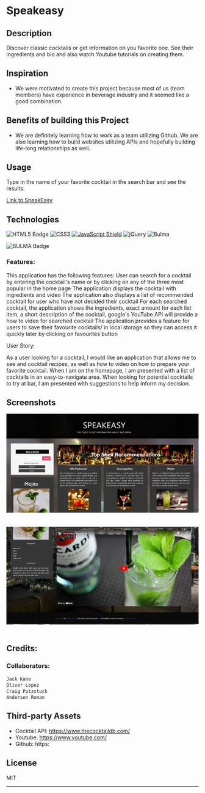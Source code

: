 # Speakeasy

## Description

Discover classic cocktails or get information on you favorite one. See their ingredients and bio and also watch Youtube tutorials on creating them.

## Inspiration

- We were motivated to create this project because most of us (team members) have experience in beverage industry and it seemed like a good combination. 

## Benefits of building this Project

- We are definitely learning how to work as a team utilizing Github. We are also learning how to build websites utilizing APIs and hopefully building life-long relationships as well.

## Usage

Type in the name of your favorite cocktail in the search bar and see the results.

[Link to SpeakEasy](https://jkanvision.github.io/The-SpeakEasy-Project/)

## Technologies 

![HTML5 Badge](https://img.shields.io/badge/HTML5-E34F26?style=for-the-badge&logo=html5&logoColor=white)
![CSS3](https://img.shields.io/badge/css3-%231572B6.svg?style=for-the-badge&logo=css3&logoColor=white)
[![JavaScript Shield](https://img.shields.io/badge/JavaScript-F7DF1E?&style=for-the-badge&logo=javascript&logoColor=272727)](https://developer.mozilla.org/en-US/docs/Web/JavaScript)
![jQuery](https://img.shields.io/badge/jquery-%230769AD.svg?style=for-the-badge&logo=jquery&logoColor=white)
![Bulma](https://img.shields.io/badge/bulma-00D0B1?style=for-the-badge&logo=bulma&logoColor=white)

![BULMA Badge](https://wikiki.github.io/images/made-with-bulma.png?style=for-the-badge&logo=bulma&logoColor=white)


### Features:

This application has the following features:
User can search for a cocktail by entering the cocktail's name or by clicking on any of the three most popular in the home page
The application displays the cocktail with ingredients and video 
The application also displays a list of recommended cocktail for user who have not decided their cocktail
For each searched cocktail, the application shows the ingredients, exact amount for each list item, a short description of the cocktail, google's YouTube API will provide a how to video for searched cocktail
The application provides a feature for users to save their favourite cocktails/ in local storage so they can access it quickly later by clicking on favourites button
 
User Story:

As a user looking for a cocktail, I would like an application that allows me to see and cocktail recipes, as well as how to video on how to prepare your favorite cocktail. When I am on the homepage, I am presented with a list of cocktails in an easy-to-navigate area. When looking for potential cocktails to try at bar, I am presented with suggestions to help inform my decision.

## Screenshots

![Password Generator Webpage Screenshot](./assets/Images/Speakeasy-Screenshot-1.png)
&nbsp;\
&nbsp;\
![Password Generator Webpage Screenshot](./assets/Images/Speakeasy-Screenshot-2.png)
&nbsp;



## Credits:

### Collaborators:
    Jack Kane
    Oliver Lopez
    Craig Putzstuck
    Anderson Roman

## Third-party Assets

- Cocktail API: https://www.thecocktaildb.com/
- Youtube:  https://www.youtube.com/
- Github: https:

## License

MIT

---
